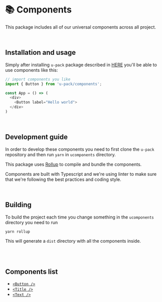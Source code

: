 # 📚 Components
This package includes all of our universal components across all project.

<br>

## Installation and usage
Simply after installing `u-pack` package described in [HERE](../README.md) you'll be able to use components like this:
```js
// import components you like
import { Button } from 'u-pack/components';

const App = () => (
  <div>
    <Button label="Hello world">
  </div>
)
```

<br>

## Development guide
In order to develop these components you need to first clone the `u-pack` repository and then run `yarn` in `ucomponents` directory.

This package uses [Rollup](https://rollupjs.org/) to compile and bundle the components.

Components are built with Typescript and we're using linter to make sure that we're following the best practices and coding style.

<br>

## Building
To build the project each time you change something in the `ucomponents` directory you need to run 
```
yarn rollup
```
This will generate a `dist` directory with all the components inside.

<br>
<br>

## Components list
- [`<Button />`](./src/components/Button/readme.md)
- [`<Title />`](./src/components/Title/readme.md)
- [`<Text />`](./src/components/Text/readme.md)
